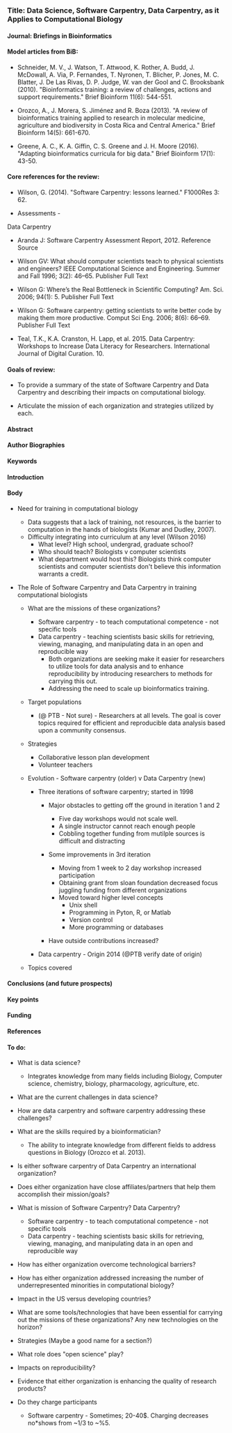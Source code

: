 ### Title: Data Science, Software Carpentry, Data Carpentry, as it Applies to Computational Biology 

#### Journal: Briefings in Bioinformatics 

#### Model articles from BiB: 

* Schneider, M. V., J. Watson, T. Attwood, K. Rother, A. Budd, J. McDowall, A. Via, P. Fernandes, T. Nyronen, T. Blicher, P. Jones, M. C. Blatter, J. De Las Rivas, D. P. Judge, W. van der Gool and C. Brooksbank (2010). "Bioinformatics training: a review of challenges, actions and support requirements." Brief Bioinform 11(6): 544-551.

* Orozco, A., J. Morera, S. Jiménez and R. Boza (2013). "A review of bioinformatics training applied to research in molecular medicine, agriculture and biodiversity in Costa Rica and Central America." Brief Bioinform 14(5): 661-670.

* Greene, A. C., K. A. Giffin, C. S. Greene and J. H. Moore (2016). "Adapting bioinformatics curricula for big data." Brief Bioinform 17(1): 43-50.



#### Core references for the review:

* Wilson, G. (2014). "Software Carpentry: lessons learned." F1000Res 3: 62.

* Assessments -

Data Carpentry 

* Aranda J: Software Carpentry Assessment Report, 2012. Reference Source

* Wilson GV: What should computer scientists teach to physical scientists and engineers? IEEE Computational Science and Engineering. Summer and Fall 1996; 3(2): 46–65. Publisher Full Text

* Wilson G: Where’s the Real Bottleneck in Scientific Computing? Am. Sci. 2006; 94(1): 5. Publisher Full Text

* Wilson G: Software carpentry: getting scientists to write better code by making them more productive. Comput Sci Eng. 2006; 8(6): 66–69. Publisher Full Text

* Teal, T.K., K.A. Cranston, H. Lapp, et al. 2015. Data Carpentry: Workshops to Increase Data Literacy for Researchers. International Journal of Digital Curation. 10.

#### Goals of review: 

* To provide a summary of the state of Software Carpentry and Data Carpentry and describing their impacts on computational biology. 

* Articulate the mission of each organization and strategies utilized by each. 

#### Abstract

#### Author Biographies 

#### Keywords

#### Introduction 

#### Body

* Need for training in computational biology 

	* Data suggests that a lack of training, not resources, is the barrier to computation in the hands of biologists (Kumar and Dudley, 2007). 
	* Difficulty integrating into curriculum at any level (Wilson 2016)
		* What level? High school, undergrad, graduate school? 
		* Who should teach? Biologists v computer scientists 
		* What department would host this? Biologists think computer scientists and computer scientists don't believe this information warrants a credit. 

* The Role of Software Carpentry and Data Carpentry in training computational biologists 
	* What are the missions of these organizations?
		* Software carpentry - to teach computational competence - not specific tools 
		* Data carpentry - teaching scientists basic skills for retrieving, viewing, managing, and manipulating data in an open and reproducible way
			* Both organizations are seeking make it easier for researchers to utilize tools for data analysis and to enhance reproducibility by introducing researchers to methods for carrying this out. 
			* Addressing the need to scale up bioinformatics training. 
	
	
	* Target populations 
		* (@ PTB - Not sure) - Researchers at all levels. The goal is cover topics required for efficient and reproducible data analysis based upon a community consensus. 
		
	
	
	* Strategies 
		* Collaborative lesson plan development
		* Volunteer teachers 
		
	
	* Evolution - Software carpentry (older) v Data Carpentry (new) 
		* Three iterations of software carpentry; started in 1998
			* Major obstacles to getting off the ground in iteration 1 and 2
				* Five day workshops would not scale well. 
				* A single instructor cannot reach enough people
				* Cobbling together funding from mutilple sources is difficult and distracting 
			* Some improvements in 3rd iteration 
				* Moving from 1 week to 2 day workshop increased participation 
				* Obtaining grant from sloan foundation decreased focus juggling funding from different organizations 
				* Moved toward higher level concepts 
					* Unix shell 
					* Programming in Pyton, R, or Matlab 
					* Version control 
					* More programming or databases 
				
			* Have outside contributions increased? 
			
		* Data carpentry - Origin 2014 (@PTB verify date of origin) 
	
	* Topics covered 
	


#### Conclusions (and future prospects)

#### Key points 

#### Funding 
 
#### References 


#### To do: 

* What is data science? 
	* Integrates knowledge from many fields including Biology, Computer science, chemistry, biology, pharmacology, agriculture,  etc. 
* What are the current challenges in data science? 
* How are data carpentry and software carpentry addressing these challenges? 
* What are the skills required by a bioinformatician? 
	* The ability to integrate knowledge from different fields to address questions in Biology (Orozco et al. 2013). 
* Is either software carpentry of Data Carpentry an international organization? 
* Does either organization have close affiliates/partners that help them accomplish their mission/goals? 
* What is mission of Software Carpentry? Data Carpentry? 
	* Software carpentry - to teach computational competence - not specific tools 
	* Data carpentry - teaching scientists basic skills for retrieving, viewing, managing, and manipulating data in an open and reproducible way
	
* How has either organization overcome technological barriers? 
* How has either organization addressed increasing the number of underrepresented minorities in computational biology? 
* Impact in the US versus developing countries? 
* What are some tools/technologies that have been essential for carrying out the missions of these organizations? Any new technologies on the horizon? 
* Strategies (Maybe a good name for a section?)
* What role does "open science" play? 
* Impacts on reproducibility? 
* Evidence that either organization is enhancing the quality of research products? 
* Do they charge participants 
	* Software carpentry - Sometimes; 20-40$. Charging decreases no*shows from ~1/3 to ~%5. 